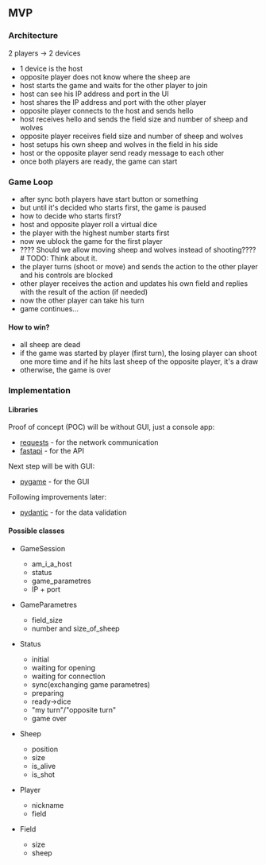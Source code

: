 ## MVP

### Architecture

2 players -> 2 devices
- 1 device is the host
- opposite player does not know where the sheep are
- host starts the game and waits for the other player to join
- host can see his IP address and port in the UI
- host shares the IP address and port with the other player
- opposite player connects to the host and sends hello
- host receives hello and sends the field size and number of sheep and wolves
- opposite player receives field size and number of sheep and wolves
- host setups his own sheep and wolves in the field in his side
- host or the opposite player send ready message to each other
- once both players are ready, the game can start


### Game Loop

- after sync both players have start button or something
- but until it's decided who starts first, the game is paused
- how to decide who starts first?
- host and opposite player roll a virtual dice
- the player with the highest number starts first
- now we ublock the game for the first player
- ???? Should we allow moving sheep and wolves instead of shooting???? # TODO: Think about it.
- the player turns (shoot or move) and sends the action to the other player and his controls are blocked
- other player receives the action and updates his own field and replies with the result of the action (if needed)
- now the other player can take his turn
- game continues...

#### How to win?
- all sheep are dead
- if the game was started by player (first turn), the losing player can shoot one more time and if he hits last sheep of the opposite player, it's a draw
- otherwise, the game is over

### Implementation

#### Libraries

Proof of concept (POC) will be without GUI, just a console app:
- [requests](https://docs.python-requests.org/en/latest/) - for the network communication
- [fastapi](https://fastapi.tiangolo.com/) - for the API

Next step will be with GUI:
- [pygame](https://www.pygame.org/) - for the GUI

Following improvements later:
- [pydantic](https://pydantic-docs.helpmanual.io/) - for the data validation

#### Possible classes

- GameSession
    - am_i_a_host
    - status 
    - game_parametres
    - IP + port

- GameParametres
    - field_size
    - number and size_of_sheep

- Status
    - initial
    - waiting for opening
    - waiting for connection
    - sync(exchanging game parametres)
    - preparing
    - ready->dice
    - "my turn"/"opposite turn"
    - game over

- Sheep
    - position
    - size
    - is_alive
    - is_shot

- Player
   - nickname
   - field

- Field
    - size
    - sheep
